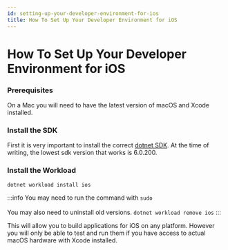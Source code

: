 ```yaml
---
id: setting-up-your-developer-environment-for-ios
title: How To Set Up Your Developer Environment for iOS
---
```


# How To Set Up Your Developer Environment for iOS

### Prerequisites

On a Mac you will need to have the latest version of macOS and Xcode installed.

### Install the SDK

First it is very important to install the correct [dotnet SDK](https://dotnet.microsoft.com/en-us/download/dotnet/6.0). At the time of writing, the lowest sdk version that works is 6.0.200.

### Install the Workload

```bash
dotnet workload install ios
```

:::info
You may need to run the command with `sudo`\
\
You may also need to uninstall old versions. `dotnet workload remove ios`
:::

This will allow you to build applications for iOS on any platform. However you will only be able to test and run them if you have access to actual macOS hardware with Xcode installed.